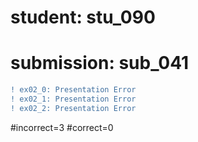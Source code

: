 # student: stu_090
# submission: sub_041

```diff
! ex02_0: Presentation Error
! ex02_1: Presentation Error
! ex02_2: Presentation Error
```
#incorrect=3
#correct=0
